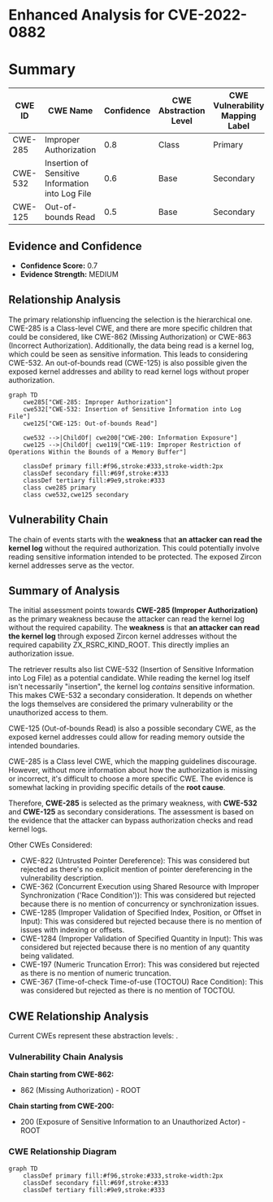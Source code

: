 # Enhanced Analysis for CVE-2022-0882

# Summary
| CWE ID | CWE Name | Confidence | CWE Abstraction Level | CWE Vulnerability Mapping Label | CWE-Vulnerability Mapping Notes |
|---|---|---|---|---|---|
| CWE-285 | Improper Authorization | 0.8 | Class | Primary | Discouraged |
| CWE-532 | Insertion of Sensitive Information into Log File | 0.6 | Base | Secondary | Allowed |
| CWE-125 | Out-of-bounds Read | 0.5 | Base | Secondary | Allowed |

## Evidence and Confidence

*   **Confidence Score:** 0.7
*   **Evidence Strength:** MEDIUM

## Relationship Analysis
The primary relationship influencing the selection is the hierarchical one. CWE-285 is a Class-level CWE, and there are more specific children that could be considered, like CWE-862 (Missing Authorization) or CWE-863 (Incorrect Authorization). Additionally, the data being read is a kernel log, which could be seen as sensitive information. This leads to considering CWE-532. An out-of-bounds read (CWE-125) is also possible given the exposed kernel addresses and ability to read kernel logs without proper authorization.

```mermaid
graph TD
    cwe285["CWE-285: Improper Authorization"]
    cwe532["CWE-532: Insertion of Sensitive Information into Log File"]
    cwe125["CWE-125: Out-of-bounds Read"]
    
    cwe532 -->|ChildOf| cwe200["CWE-200: Information Exposure"]
    cwe125 -->|ChildOf| cwe119["CWE-119: Improper Restriction of Operations Within the Bounds of a Memory Buffer"]
    
    classDef primary fill:#f96,stroke:#333,stroke-width:2px
    classDef secondary fill:#69f,stroke:#333
    classDef tertiary fill:#9e9,stroke:#333
    class cwe285 primary
    class cwe532,cwe125 secondary
```

## Vulnerability Chain
The chain of events starts with the **weakness** that **an attacker can read the kernel log** without the required authorization. This could potentially involve reading sensitive information intended to be protected. The exposed Zircon kernel addresses serve as the vector.

## Summary of Analysis
The initial assessment points towards **CWE-285 (Improper Authorization)** as the primary weakness because the attacker can read the kernel log without the required capability. The **weakness** is that **an attacker can read the kernel log** through exposed Zircon kernel addresses without the required capability ZX_RSRC_KIND_ROOT. This directly implies an authorization issue.

The retriever results also list CWE-532 (Insertion of Sensitive Information into Log File) as a potential candidate. While reading the kernel log itself isn't necessarily "insertion", the kernel log *contains* sensitive information. This makes CWE-532 a secondary consideration. It depends on whether the logs themselves are considered the primary vulnerability or the unauthorized access to them.

CWE-125 (Out-of-bounds Read) is also a possible secondary CWE, as the exposed kernel addresses could allow for reading memory outside the intended boundaries.

CWE-285 is a Class level CWE, which the mapping guidelines discourage. However, without more information about how the authorization is missing or incorrect, it's difficult to choose a more specific CWE. The evidence is somewhat lacking in providing specific details of the **root cause**.

Therefore, **CWE-285** is selected as the primary weakness, with **CWE-532** and **CWE-125** as secondary considerations. The assessment is based on the evidence that the attacker can bypass authorization checks and read kernel logs.

Other CWEs Considered:
*   CWE-822 (Untrusted Pointer Dereference): This was considered but rejected as there's no explicit mention of pointer dereferencing in the vulnerability description.
*   CWE-362 (Concurrent Execution using Shared Resource with Improper Synchronization ('Race Condition')): This was considered but rejected because there is no mention of concurrency or synchronization issues.
*   CWE-1285 (Improper Validation of Specified Index, Position, or Offset in Input): This was considered but rejected because there is no mention of issues with indexing or offsets.
*   CWE-1284 (Improper Validation of Specified Quantity in Input): This was considered but rejected because there is no mention of any quantity being validated.
*   CWE-197 (Numeric Truncation Error): This was considered but rejected as there is no mention of numeric truncation.
*   CWE-367 (Time-of-check Time-of-use (TOCTOU) Race Condition): This was considered but rejected as there is no mention of TOCTOU.


## CWE Relationship Analysis

Current CWEs represent these abstraction levels: .


### Vulnerability Chain Analysis

**Chain starting from CWE-862:**
- 862 (Missing Authorization) - ROOT


**Chain starting from CWE-200:**
- 200 (Exposure of Sensitive Information to an Unauthorized Actor) - ROOT



### CWE Relationship Diagram

```mermaid
graph TD
    classDef primary fill:#f96,stroke:#333,stroke-width:2px
    classDef secondary fill:#69f,stroke:#333
    classDef tertiary fill:#9e9,stroke:#333
```